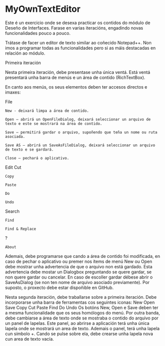 # MyOwnTextEditor
Este é un exercicio onde se desexa practicar os contidos do módulo de Deseño de Interfaces. Farase en varias iteracións,
engadindo novas funcionalidades pouco a pouco.

Trátase de facer un editor de texto similar ao coñecido Notepad++. 
Non imos a programar todas as funcionalidades pero si as máis destacadas en relación ao módulo.

Primeira iteración

Nesta primeira iteración, debe presentase unha única ventá. 
Está ventá presentará unha barra de menús e un área de contido (RichTextBox). 

En canto aos menús, os seus elementos deben ter accesos directos e imaxes:

File

	New - deixará limpa a área de contido.
	
	Open – abrirá un OpenFileDialog, deixará seleccionar un arquivo de texto e este se mostrará na área de contido.
	
	Save – permitirá gardar o arquivo, supoñendo que teña un nome ou ruta asociada.
	
	Save AS – abrirá un SaveAsFileDialog, deixará seleccionar un arquivo de texto e se gardará.
	
	Close – pechará o aplicativo.
	
Edit
	Cut
	
	Copy
	
	Paste
	
	Do
	
	Undo
	
Search

	Find
	
	Find & Replace
	
?

	About
	
Ademais, debe programarse que cando a área de contido foi modificada, en caso de pechar o aplicativo ou premer nos ítems de menú New ou Open debe mostrar unha advertencia de que o arquivo non está gardado. Esta advertencia debe mostar un Dialogbox preguntando se quere gardar, se non quere gardar ou cancelar. En caso de escoller gardar débese abrir o SaveAsDialog (se non ten nome de arquivo asociado previamente). 
Por suposto, o proxecto debe estar dispoñible en GitHub.

Nesta segunda iteración, debe traballarse sobre a primeira iteración. Debe incorporarse unha barra de ferramentas cos seguintes iconas:
	New
	Open
	Save
	Copy
	Cut
	Paste
	Find
	Do
	Undo
Os botóns New, Open e Save deben ter a mesma funcionalidade que os seus homólogos do menú.
Por outra banda, debe cambiarse a área de texto onde se mostraba o contido do arquivo por un panel de lapelas. Este panel, ao abrirse a aplicación terá unha única lapela onde se mostrará un area de texto. Ademais o panel, terá unha lapela cun símbolo +. Cando se pulse sobre ela, debe crearse unha lapela nova cun area de texto vacía.

